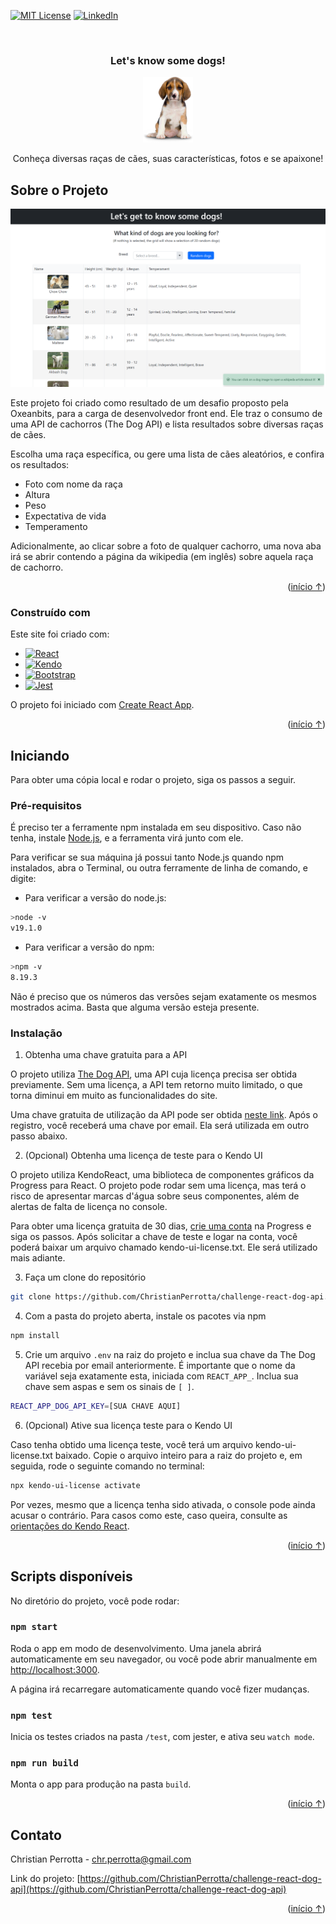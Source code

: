 <a name="readme-top"></a>

<!-- PROJECT SHIELDS -->
[![MIT License][license-shield]][license-url]
[![LinkedIn][linkedin-shield]][linkedin-url]

<br />
<div align="center">
    <h3 align="center">Let's know some dogs!</h3>
    <img src="./src/assets/puppy.png" alt="Logo" width="80">
    <p align="center">
        Conheça diversas raças de cães, suas características, fotos e se apaixone!
    </p>
</div>

## Sobre o Projeto

![Know some dogs Screenshot][project-screenshot]

Este projeto foi criado como resultado de um desafio proposto pela Oxeanbits, para a carga de desenvolvedor front end. Ele traz o consumo de uma API de cachorros (The Dog API) e lista resultados sobre diversas raças de cães.

Escolha uma raça específica, ou gere uma lista de cães aleatórios, e confira os resultados:
* Foto com nome da raça
* Altura
* Peso
* Expectativa de vida
* Temperamento

Adicionalmente, ao clicar sobre a foto de qualquer cachorro, uma nova aba irá se abrir contendo a página da wikipedia (em inglês) sobre aquela raça de cachorro.

<p align="right">(<a href="#readme-top">início ↑</a>)</p>

### Construído com

Este site foi criado com:
* [![React][React.js]][React-url]
* [![Kendo][Kendo]][Kendo-url]
* [![Bootstrap][Bootstrap]][Bootstrap-url]
* [![Jest][Jest]][Jest-url]

O projeto foi iniciado com [Create React App](https://github.com/facebook/create-react-app).

<p align="right">(<a href="#readme-top">início ↑</a>)</p>

## Iniciando

Para obter uma cópia local e rodar o projeto, siga os passos a seguir.

### Pré-requisitos

É preciso ter a ferramente npm instalada em seu dispositivo. Caso não tenha, instale [Node.js](https://nodejs.org/en), e a ferramenta virá junto com ele.

Para verificar se sua máquina já possui tanto Node.js quando npm instalados, abra o Terminal, ou outra ferramente de linha de comando, e digite:

* Para verificar a versão do node.js:
```sh
>node -v
v19.1.0
```

* Para verificar a versão do npm:
```sh
>npm -v
8.19.3
```

Não é preciso que os números das versões sejam exatamente os mesmos mostrados acima. Basta que alguma versão esteja presente.

### Instalação

1. Obtenha uma chave gratuita para a API

O projeto utiliza [The Dog API](https://www.thedogapi.com/), uma API cuja licença precisa ser obtida previamente. Sem uma licença, a API tem retorno muito limitado, o que torna diminui em muito as funcionalidades do site.

Uma chave gratuita de utilização da API pode ser obtida [neste link](https://www.thedogapi.com/signup). Após o registro, você receberá uma chave por email. Ela será utilizada em outro passo abaixo.

2. (Opcional) Obtenha uma licença de teste para o Kendo UI

O projeto utiliza KendoReact, uma biblioteca de componentes gráficos da Progress para React. O projeto pode rodar sem uma licença, mas terá o risco de apresentar marcas d'água sobre seus componentes, além de alertas de falta de licença no console.

Para obter uma licença gratuita de 30 dias, [crie uma conta](https://www.telerik.com/try/kendo-react-ui) na Progress e siga os passos. Após solicitar a chave de teste e logar na conta, você poderá baixar um arquivo chamado kendo-ui-license.txt. Ele será utilizado mais adiante.

3. Faça um clone do repositório
```sh
git clone https://github.com/ChristianPerrotta/challenge-react-dog-api.git
```

4. Com a pasta do projeto aberta, instale os pacotes via npm
```sh
npm install
```

5. Crie um arquivo `.env` na raiz do projeto e inclua sua chave da The Dog API recebia por email anteriormente. É importante que o nome da variável seja exatamente esta, iniciada com `REACT_APP_`. Inclua sua chave sem aspas e sem os sinais de  `[ ]`.
```sh
REACT_APP_DOG_API_KEY=[SUA CHAVE AQUI]
```

6. (Opcional) Ative sua licença teste para o Kendo UI

Caso tenha obtido uma licença teste, você terá um arquivo kendo-ui-license.txt baixado. Copie o arquivo inteiro para a raiz do projeto e, em seguida, rode o seguinte comando no terminal:
```sh
npx kendo-ui-license activate
```
Por vezes, mesmo que a licença tenha sido ativada, o console pode ainda acusar o contrário. Para casos como este, caso queira, consulte as [orientações do Kendo React](https://www.telerik.com/kendo-react-ui/components/my-license/).

<p align="right">(<a href="#readme-top">início ↑</a>)</p>

## Scripts disponíveis

No diretório do projeto, você pode rodar:

### `npm start`

Roda o app em modo de desenvolvimento. Uma janela abrirá automaticamente em seu navegador, ou você pode abrir manualmente em [http://localhost:3000](http://localhost:3000).

A página irá recarregare automaticamente quando você fizer mudanças.

### `npm test`

Inicia os testes criados na pasta `/test`, com jester, e ativa seu `watch mode`.

### `npm run build`

Monta o app para produção na pasta `build`.

<p align="right">(<a href="#readme-top">início ↑</a>)</p>

## Contato

Christian Perrotta - chr.perrotta@gmail.com

Link do projeto: [https://github.com/ChristianPerrotta/challenge-react-dog-api](https://github.com/ChristianPerrotta/challenge-react-dog-api)

<p align="right">(<a href="#readme-top">início ↑</a>)</p>

<!-- MARKDOWN LINKS & IMAGES -->
[license-shield]: https://img.shields.io/github/license/othneildrew/Best-README-Template.svg?style=for-the-badge
[license-url]: https://github.com/ChristianPerrotta/challenge-react-dog-api/blob/master/LICENSE.txt
[linkedin-shield]: https://img.shields.io/badge/-LinkedIn-black.svg?style=for-the-badge&logo=linkedin&colorB=555
[linkedin-url]: https://www.linkedin.com/in/christian-perrotta-17422b114/
[project-screenshot]: src/assets/project-screenshot.png
[React.js]: https://img.shields.io/badge/React-20232A?style=for-the-badge&logo=react&logoColor=61DAFB
[React-url]: https://reactjs.org/
[Kendo]: https://img.shields.io/badge/Kendo_UI-limegreen?style=for-the-badge&logo=progress&logoColor=white
[Kendo-url]: https://www.telerik.com/kendo-react-ui
[Bootstrap]: https://img.shields.io/badge/Bootstrap-563D7C?style=for-the-badge&logo=bootstrap&logoColor=white
[Bootstrap-url]: https://getbootstrap.com
[Jest]: https://img.shields.io/badge/-jest-%23C21325?style=for-the-badge&logo=jest&logoColor=white
[Jest-url]: https://jestjs.io/pt-BR/